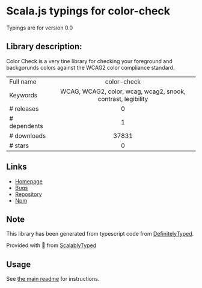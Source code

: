 
# Scala.js typings for color-check

Typings are for version 0.0

## Library description:
Color Check is a very tine library for checking your foreground and backgorunds colors against the WCAG2 color compliance standard.

|                    |                 |
| ------------------ | :-------------: |
| Full name          | color-check |
| Keywords           | WCAG, WCAG2, color, wcag, wcag2, snook, contrast, legibility |
| # releases         | 0 |
| # dependents       | 1 |
| # downloads        | 37831 |
| # stars            | 0 |

## Links
- [Homepage](https://github.com/motleydev/color-check#readme)
- [Bugs](https://github.com/motleydev/color-check/issues)
- [Repository](https://github.com/motleydev/color-check)
- [Npm](https://www.npmjs.com/package/color-check)
    


## Note
This library has been generated from typescript code from [DefinitelyTyped](https://definitelytyped.org).

Provided with :purple_heart: from [ScalablyTyped](https://github.com/oyvindberg/ScalablyTyped)

## Usage
See [the main readme](../../readme.md) for instructions.


